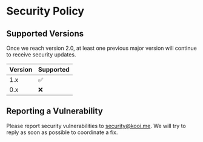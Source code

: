 # Security Policy

## Supported Versions

Once we reach version 2.0, at least one previous major version will continue to
receive security updates.

| Version | Supported |
|-| -|
| 1.x | :white_check_mark: |
| 0.x | :x: |

## Reporting a Vulnerability

Please report security vulnerabilities to [security@kooi.me][]. We will try to
reply as soon as possible to coordinate a fix.

[security@kooi.me]: mailto:security@kooi.me
